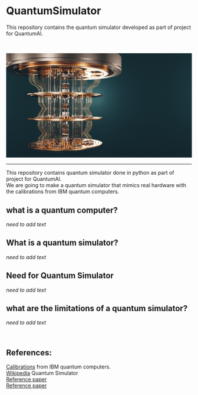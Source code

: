 # QuantumSimulator
This repository contains the quantum simulator developed as part of project for QuantumAI.<br>

<br>

![quantum computer image](  https://github.com/Akash6300/QuantumSimulator/blob/52fdb143c18e0672a083c347660456b046bba703/QuantumComputer.jpg )

---
This repository contains quantum simulator done in python as part of project for QuantumAI.<br>
We are going to make a quantum simulator that mimics real hardware with the calibrations from IBM quantum computers.
## what is a quantum computer?

*need to add text*
<br>

## What is a quantum simulator?

*need to add text*
<br>

## Need for Quantum Simulator

*need to add text*
<br>
## what are the limitations of a quantum simulator?

*need to add text*

<br>

References:
---
[Calibrations](https://ibm.co/3XQgStY) from IBM quantum computers.<br>
[Wikipedia](https://en.wikipedia.org/wiki/Quantum_simulator) Quantum Simulator <br>
[Reference paper](https://arxiv.org/pdf/2203.07301.pdf)<br>
[Reference paper](https://www.nature.com/articles/s41598-019-47174-9)
